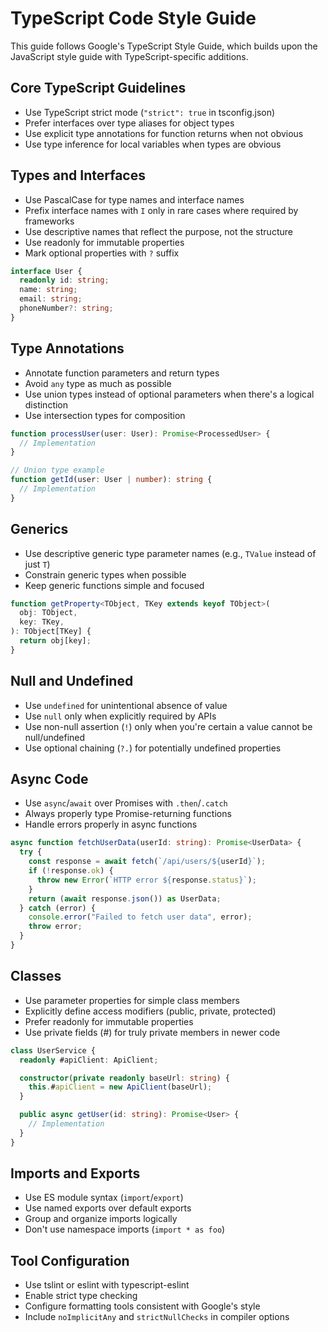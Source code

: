# TypeScript Code Style Guide

This guide follows Google's TypeScript Style Guide, which builds upon the JavaScript style guide with TypeScript-specific additions.

## Core TypeScript Guidelines

- Use TypeScript strict mode (`"strict": true` in tsconfig.json)
- Prefer interfaces over type aliases for object types
- Use explicit type annotations for function returns when not obvious
- Use type inference for local variables when types are obvious

## Types and Interfaces

- Use PascalCase for type names and interface names
- Prefix interface names with `I` only in rare cases where required by frameworks
- Use descriptive names that reflect the purpose, not the structure
- Use readonly for immutable properties
- Mark optional properties with `?` suffix

```typescript
interface User {
  readonly id: string;
  name: string;
  email: string;
  phoneNumber?: string;
}
```

## Type Annotations

- Annotate function parameters and return types
- Avoid `any` type as much as possible
- Use union types instead of optional parameters when there's a logical distinction
- Use intersection types for composition

```typescript
function processUser(user: User): Promise<ProcessedUser> {
  // Implementation
}

// Union type example
function getId(user: User | number): string {
  // Implementation
}
```

## Generics

- Use descriptive generic type parameter names (e.g., `TValue` instead of just `T`)
- Constrain generic types when possible
- Keep generic functions simple and focused

```typescript
function getProperty<TObject, TKey extends keyof TObject>(
  obj: TObject,
  key: TKey,
): TObject[TKey] {
  return obj[key];
}
```

## Null and Undefined

- Use `undefined` for unintentional absence of value
- Use `null` only when explicitly required by APIs
- Use non-null assertion (`!`) only when you're certain a value cannot be null/undefined
- Use optional chaining (`?.`) for potentially undefined properties

## Async Code

- Use `async`/`await` over Promises with `.then`/`.catch`
- Always properly type Promise-returning functions
- Handle errors properly in async functions

```typescript
async function fetchUserData(userId: string): Promise<UserData> {
  try {
    const response = await fetch(`/api/users/${userId}`);
    if (!response.ok) {
      throw new Error(`HTTP error ${response.status}`);
    }
    return (await response.json()) as UserData;
  } catch (error) {
    console.error("Failed to fetch user data", error);
    throw error;
  }
}
```

## Classes

- Use parameter properties for simple class members
- Explicitly define access modifiers (public, private, protected)
- Prefer readonly for immutable properties
- Use private fields (#) for truly private members in newer code

```typescript
class UserService {
  readonly #apiClient: ApiClient;

  constructor(private readonly baseUrl: string) {
    this.#apiClient = new ApiClient(baseUrl);
  }

  public async getUser(id: string): Promise<User> {
    // Implementation
  }
}
```

## Imports and Exports

- Use ES module syntax (`import`/`export`)
- Use named exports over default exports
- Group and organize imports logically
- Don't use namespace imports (`import * as foo`)

## Tool Configuration

- Use tslint or eslint with typescript-eslint
- Enable strict type checking
- Configure formatting tools consistent with Google's style
- Include `noImplicitAny` and `strictNullChecks` in compiler options
